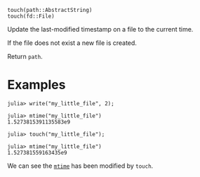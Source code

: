 ```
touch(path::AbstractString)
touch(fd::File)
```

Update the last-modified timestamp on a file to the current time.

If the file does not exist a new file is created.

Return `path`.

# Examples

```julia-repl
julia> write("my_little_file", 2);

julia> mtime("my_little_file")
1.5273815391135583e9

julia> touch("my_little_file");

julia> mtime("my_little_file")
1.527381559163435e9
```

We can see the [`mtime`](@ref) has been modified by `touch`.
